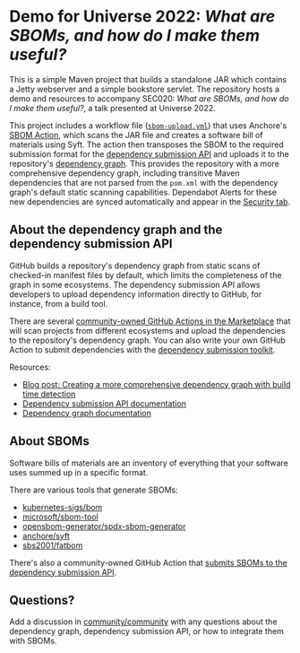 # Demo for Universe 2022: _What are SBOMs, and how do I make them useful?_ 

This is a simple Maven project that builds a standalone JAR which contains a Jetty webserver and a simple bookstore servlet. The repository hosts a demo and resources to accompany SEC020: _What are SBOMs, and how do I make them useful?_, a talk presented at Universe 2022.

This project includes a workflow file ([`sbom-upload.yml`](.github/workflows/sbom-upload.yml)) that uses Anchore's [SBOM Action](https://github.com/anchore/sbom-action), which scans the JAR file and creates a software bill of materials using Syft. The action then transposes the SBOM to the required submission format for the [dependency submission API](https://docs.github.com/en/rest/dependency-graph/dependency-submission) and uploads it to the repository's [dependency graph](https://github.com/octodemo/sbom-demo/network/dependencies). This provides the repository with a more comprehensive dependency graph, including transitive Maven dependencies that are not parsed from the `pom.xml` with the dependency graph's default static scanning capabilities. Dependabot Alerts for these new dependencies are synced automatically and appear in the [Security tab](https://github.com/octodemo/sbom-dependency-submission/security/dependabot).

## About the dependency graph and the dependency submission API

GitHub builds a repository's dependency graph from static scans of checked-in manifest files by default, which limits the completeness of the graph in some ecosystems. The dependency submission API allows developers to upload dependency information directly to GitHub, for instance, from a build tool.

There are several [community-owned GitHub Actions in the Marketplace](https://github.com/marketplace?query=dependency+submission+) that will scan projects from different ecosystems and upload the dependencies to the repository's dependency graph. You can also write your own GitHub Action to submit dependencies with the [dependency submission toolkit](https://github.com/github/dependency-submission-toolkit/pkgs/npm/dependency-submission-toolkit).

Resources:
   * [Blog post: Creating a more comprehensive dependency graph with build time detection](https://github.blog/2022-06-17-creating-comprehensive-dependency-graph-build-time-detection/)
   * [Dependency submission API documentation](https://docs.github.com/en/rest/dependency-graph/dependency-submission)
   * [Dependency graph documentation](https://docs.github.com/en/code-security/supply-chain-security/understanding-your-software-supply-chain/about-the-dependency-graph)

## About SBOMs

Software bills of materials are an inventory of everything that your software uses summed up in a specific format.

There are various tools that generate SBOMs:
   * [kubernetes-sigs/bom](https://github.com/kubernetes-sigs/bom)
   * [microsoft/sbom-tool](https://github.com/microsoft/sbom-tool)
   * [opensbom-generator/spdx-sbom-generator](https://github.com/opensbom-generator/spdx-sbom-generator)
   * [anchore/syft](https://github.com/anchore/syft)
   * [sbs2001/fatbom](https://github.com/sbs2001/fatbom)

There's also a community-owned GitHub Action that [submits SBOMs to the dependency submission API](https://github.com/evryfs/sbom-dependency-submission-action).

## Questions?

Add a discussion in [community/community](https://github.com/community/community/discussions/categories/code-security) with any questions about the dependency graph, dependency submission API, or how to integrate them with SBOMs.
